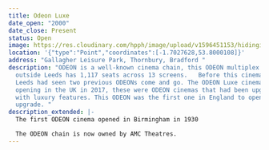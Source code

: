 ```yaml
---
title: Odeon Luxe
date_open: "2000"
date_close: Present
status: Open
image: https://res.cloudinary.com/hpph/image/upload/v1596451153/hidinginplainsight/odeonluxe.svg
location: '{"type":"Point","coordinates":[-1.7027628,53.8000108]}'
address: "Gallagher Leisure Park, Thornbury, Bradford "
description: "ODEON is a well-known cinema chain, this ODEON multiplex just
  outside Leeds has 1,117 seats across 13 screens.   Before this cinema opened,
  Leeds had seen two previous ODEONs come and go. The ODEON Luxe cinemas started
  opening in the UK in 2017, these were ODEON cinemas that had been upgraded
  with luxury features. This ODEON was the first one in England to open with the
  upgrade. "
description_extended: |-
  The first ODEON cinema opened in Birmingham in 1930 

  The ODEON chain is now owned by AMC Theatres.
---
```

